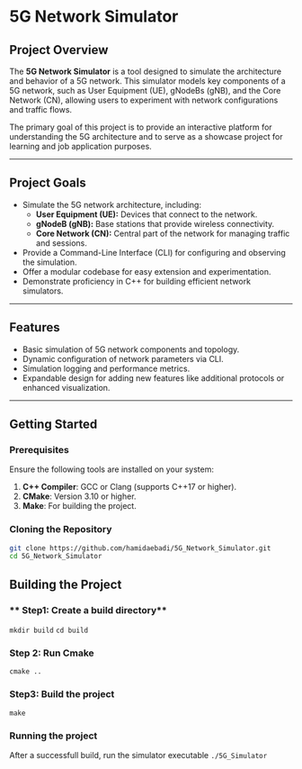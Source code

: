 # **5G Network Simulator**

## **Project Overview**
The **5G Network Simulator** is a tool designed to simulate the architecture and behavior of a 5G network. This simulator models key components of a 5G network, such as User Equipment (UE), gNodeBs (gNB), and the Core Network (CN), allowing users to experiment with network configurations and traffic flows.

The primary goal of this project is to provide an interactive platform for understanding the 5G architecture and to serve as a showcase project for learning and job application purposes.

---

## **Project Goals**
- Simulate the 5G network architecture, including:
  - **User Equipment (UE):** Devices that connect to the network.
  - **gNodeB (gNB):** Base stations that provide wireless connectivity.
  - **Core Network (CN):** Central part of the network for managing traffic and sessions.
- Provide a Command-Line Interface (CLI) for configuring and observing the simulation.
- Offer a modular codebase for easy extension and experimentation.
- Demonstrate proficiency in C++ for building efficient network simulators.

---

## **Features**
- Basic simulation of 5G network components and topology.
- Dynamic configuration of network parameters via CLI.
- Simulation logging and performance metrics.
- Expandable design for adding new features like additional protocols or enhanced visualization.

---

## **Getting Started**

### **Prerequisites**
Ensure the following tools are installed on your system:
1. **C++ Compiler**: GCC or Clang (supports C++17 or higher).
2. **CMake**: Version 3.10 or higher.
3. **Make**: For building the project.

### **Cloning the Repository**
```bash
git clone https://github.com/hamidaebadi/5G_Network_Simulator.git
cd 5G_Network_Simulator
```

## **Building the Project**

### ** Step1: Create a build directory**

`mkdir build`
`cd build`

### **Step 2: Run Cmake**
`cmake ..`

### Step3: Build the project
`make`


### Running the project
After a successfull build, run the simulator executable
`./5G_Simulator`


